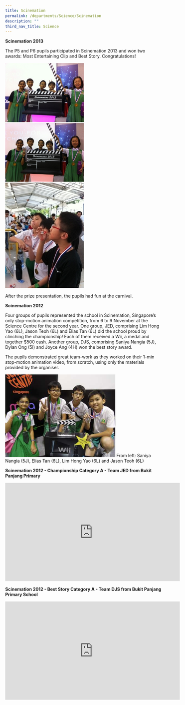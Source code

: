 ```yaml
---
title: Scinemation
permalink: /departments/Science/Scinemation
description: ""
third_nav_title: Science
---
```

**Scinemation 2013**

The P5 and P6 pupils participated in Scinemation 2013 and won two awards: Most Entertaining Clip and Best Story. Congratulations!

<img src="/images/scinemation%2020131.jpg" 
     style="width:50%">
<img src="/images/scinemation%2020132.jpg" 
     style="width:50%">
<img src="/images/scinemation-03.jpg" 
     style="width:50%">

After the prize presentation, the pupils had fun at the carnival.

 

**Scinemation 2012** 

Four groups of pupils represented the school in Scinemation, Singapore’s only stop-motion animation competition, from 6 to 9 November at the Science Centre for the second year. One group, JED, comprising Lim Hong Yao (6L), Jason Teoh (6L) and Elias Tan (6L) did the school proud by clinching the championship! Each of them received a Wii, a medal and together $500 cash. Another group, DJS, comprising Saniya Nangia (5J), Dylan Ong (5I) and Joyce Ang (4H) won the best story award.

 

The pupils demonstrated great team-work as they worked on their 1-min stop-motion animation video, from scratch, using only the materials provided by the organiser.

<img src="/images/DSCN2474.jpg" 
     style="width:70%">
		 From left: Saniya Nangia (5J), Elias Tan (6L), Lim Hong Yao (6L) and Jason Teoh (6L)

 

**Scinemation 2012 - Championship Category A - Team JED from Bukit Panjang Primary**

<iframe width="560" height="315" src="https://www.youtube.com/embed/sxqxnH8Xhck" title="YouTube video player" frameborder="0" allow="accelerometer; autoplay; clipboard-write; encrypted-media; gyroscope; picture-in-picture" allowfullscreen></iframe>

**Scinemation 2012 - Best Story Category A - Team DJS from Bukit Panjang Primary School**

<iframe width="560" height="315" src="https://www.youtube.com/embed/WU51UGg-swo" title="YouTube video player" frameborder="0" allow="accelerometer; autoplay; clipboard-write; encrypted-media; gyroscope; picture-in-picture" allowfullscreen></iframe>